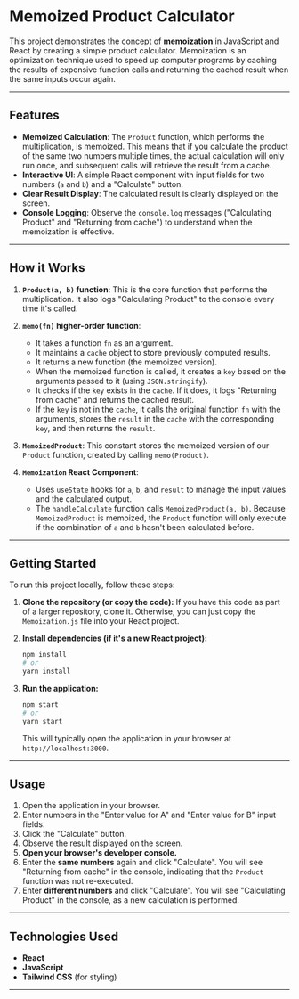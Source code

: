 # Memoized Product Calculator

This project demonstrates the concept of **memoization** in JavaScript and React by creating a simple product calculator. Memoization is an optimization technique used to speed up computer programs by caching the results of expensive function calls and returning the cached result when the same inputs occur again.

---

## Features

- **Memoized Calculation**: The `Product` function, which performs the multiplication, is memoized. This means that if you calculate the product of the same two numbers multiple times, the actual calculation will only run once, and subsequent calls will retrieve the result from a cache.
- **Interactive UI**: A simple React component with input fields for two numbers (`a` and `b`) and a "Calculate" button.
- **Clear Result Display**: The calculated result is clearly displayed on the screen.
- **Console Logging**: Observe the `console.log` messages ("Calculating Product" and "Returning from cache") to understand when the memoization is effective.

---

## How it Works

1.  **`Product(a, b)` function**: This is the core function that performs the multiplication. It also logs "Calculating Product" to the console every time it's called.

2.  **`memo(fn)` higher-order function**:
    * It takes a function `fn` as an argument.
    * It maintains a `cache` object to store previously computed results.
    * It returns a new function (the memoized version).
    * When the memoized function is called, it creates a `key` based on the arguments passed to it (using `JSON.stringify`).
    * It checks if the `key` exists in the `cache`. If it does, it logs "Returning from cache" and returns the cached result.
    * If the `key` is not in the `cache`, it calls the original function `fn` with the arguments, stores the `result` in the `cache` with the corresponding `key`, and then returns the `result`.

3.  **`MemoizedProduct`**: This constant stores the memoized version of our `Product` function, created by calling `memo(Product)`.

4.  **`Memoization` React Component**:
    * Uses `useState` hooks for `a`, `b`, and `result` to manage the input values and the calculated output.
    * The `handleCalculate` function calls `MemoizedProduct(a, b)`. Because `MemoizedProduct` is memoized, the `Product` function will only execute if the combination of `a` and `b` hasn't been calculated before.

---

## Getting Started

To run this project locally, follow these steps:

1.  **Clone the repository (or copy the code):**
    If you have this code as part of a larger repository, clone it. Otherwise, you can just copy the `Memoization.js` file into your React project.

2.  **Install dependencies (if it's a new React project):**
    ```bash
    npm install
    # or
    yarn install
    ```

3.  **Run the application:**
    ```bash
    npm start
    # or
    yarn start
    ```
    This will typically open the application in your browser at `http://localhost:3000`.

---

## Usage

1.  Open the application in your browser.
2.  Enter numbers in the "Enter value for A" and "Enter value for B" input fields.
3.  Click the "Calculate" button.
4.  Observe the result displayed on the screen.
5.  **Open your browser's developer console.**
6.  Enter the **same numbers** again and click "Calculate". You will see "Returning from cache" in the console, indicating that the `Product` function was not re-executed.
7.  Enter **different numbers** and click "Calculate". You will see "Calculating Product" in the console, as a new calculation is performed.

---

## Technologies Used

* **React**
* **JavaScript**
* **Tailwind CSS** (for styling)

---
